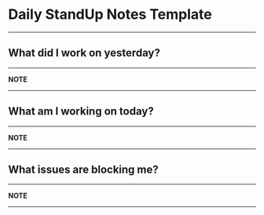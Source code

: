 # Daily StandUp Notes Template
-------------------------------

## What did I work on yesterday?
---
**NOTE**



---

## What am I working on today?
---
**NOTE**



---

## What issues are blocking me?
---
**NOTE**



---

